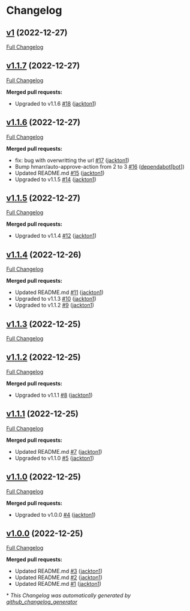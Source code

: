 # Changelog

## [v1](https://github.com/tj-actions/vercel-wait/tree/v1) (2022-12-27)

[Full Changelog](https://github.com/tj-actions/vercel-wait/compare/v1.1.7...v1)

## [v1.1.7](https://github.com/tj-actions/vercel-wait/tree/v1.1.7) (2022-12-27)

[Full Changelog](https://github.com/tj-actions/vercel-wait/compare/v1.1.6...v1.1.7)

**Merged pull requests:**

- Upgraded to v1.1.6 [\#18](https://github.com/tj-actions/vercel-wait/pull/18) ([jackton1](https://github.com/jackton1))

## [v1.1.6](https://github.com/tj-actions/vercel-wait/tree/v1.1.6) (2022-12-27)

[Full Changelog](https://github.com/tj-actions/vercel-wait/compare/v1.1.5...v1.1.6)

**Merged pull requests:**

- fix: bug with overwritting the url [\#17](https://github.com/tj-actions/vercel-wait/pull/17) ([jackton1](https://github.com/jackton1))
- Bump hmarr/auto-approve-action from 2 to 3 [\#16](https://github.com/tj-actions/vercel-wait/pull/16) ([dependabot[bot]](https://github.com/apps/dependabot))
- Updated README.md [\#15](https://github.com/tj-actions/vercel-wait/pull/15) ([jackton1](https://github.com/jackton1))
- Upgraded to v1.1.5 [\#14](https://github.com/tj-actions/vercel-wait/pull/14) ([jackton1](https://github.com/jackton1))

## [v1.1.5](https://github.com/tj-actions/vercel-wait/tree/v1.1.5) (2022-12-27)

[Full Changelog](https://github.com/tj-actions/vercel-wait/compare/v1.1.4...v1.1.5)

**Merged pull requests:**

- Upgraded to v1.1.4 [\#12](https://github.com/tj-actions/vercel-wait/pull/12) ([jackton1](https://github.com/jackton1))

## [v1.1.4](https://github.com/tj-actions/vercel-wait/tree/v1.1.4) (2022-12-26)

[Full Changelog](https://github.com/tj-actions/vercel-wait/compare/v1.1.3...v1.1.4)

**Merged pull requests:**

- Updated README.md [\#11](https://github.com/tj-actions/vercel-wait/pull/11) ([jackton1](https://github.com/jackton1))
- Upgraded to v1.1.3 [\#10](https://github.com/tj-actions/vercel-wait/pull/10) ([jackton1](https://github.com/jackton1))
- Upgraded to v1.1.2 [\#9](https://github.com/tj-actions/vercel-wait/pull/9) ([jackton1](https://github.com/jackton1))

## [v1.1.3](https://github.com/tj-actions/vercel-wait/tree/v1.1.3) (2022-12-25)

[Full Changelog](https://github.com/tj-actions/vercel-wait/compare/v1.1.2...v1.1.3)

## [v1.1.2](https://github.com/tj-actions/vercel-wait/tree/v1.1.2) (2022-12-25)

[Full Changelog](https://github.com/tj-actions/vercel-wait/compare/v1.1.1...v1.1.2)

**Merged pull requests:**

- Upgraded to v1.1.1 [\#8](https://github.com/tj-actions/vercel-wait/pull/8) ([jackton1](https://github.com/jackton1))

## [v1.1.1](https://github.com/tj-actions/vercel-wait/tree/v1.1.1) (2022-12-25)

[Full Changelog](https://github.com/tj-actions/vercel-wait/compare/v1.1.0...v1.1.1)

**Merged pull requests:**

- Updated README.md [\#7](https://github.com/tj-actions/vercel-wait/pull/7) ([jackton1](https://github.com/jackton1))
- Upgraded to v1.1.0 [\#5](https://github.com/tj-actions/vercel-wait/pull/5) ([jackton1](https://github.com/jackton1))

## [v1.1.0](https://github.com/tj-actions/vercel-wait/tree/v1.1.0) (2022-12-25)

[Full Changelog](https://github.com/tj-actions/vercel-wait/compare/v1.0.0...v1.1.0)

**Merged pull requests:**

- Upgraded to v1.0.0 [\#4](https://github.com/tj-actions/vercel-wait/pull/4) ([jackton1](https://github.com/jackton1))

## [v1.0.0](https://github.com/tj-actions/vercel-wait/tree/v1.0.0) (2022-12-25)

[Full Changelog](https://github.com/tj-actions/vercel-wait/compare/eb356816c048225c43bf1d01d1100a85b1077da0...v1.0.0)

**Merged pull requests:**

- Updated README.md [\#3](https://github.com/tj-actions/vercel-wait/pull/3) ([jackton1](https://github.com/jackton1))
- Updated README.md [\#2](https://github.com/tj-actions/vercel-wait/pull/2) ([jackton1](https://github.com/jackton1))
- Updated README.md [\#1](https://github.com/tj-actions/vercel-wait/pull/1) ([jackton1](https://github.com/jackton1))



\* *This Changelog was automatically generated by [github_changelog_generator](https://github.com/github-changelog-generator/github-changelog-generator)*
